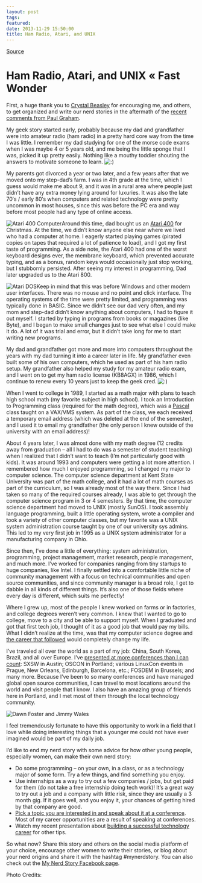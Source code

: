 ```yaml
---
layout: post
tags: 
featured:
date: 2013-11-29 15:50:00
title: Ham Radio, Atari, and UNIX
---
```



[Source](http://fastwonderblog.com/2014/01/08/my-nerd-story-ham-radio-atari-and-unix/ "Permalink to Ham Radio, Atari, and UNIX « Fast Wonder")

# Ham Radio, Atari, and UNIX « Fast Wonder

First, a huge thank you to [Crystal Beasley][1] for encouraging me, and others, to get organized and write our nerd stories in the aftermath of the [recent comments from Paul Graham][2].

My geek story started early, probably because my dad and grandfather were into amateur radio (ham radio) in a pretty hard core way from the time I was little. I remember my dad studying for one of the morse code exams when I was maybe 4 or 5 years old, and me being the little sponge that I was, picked it up pretty easily. Nothing like a mouthy toddler shouting the answers to motivate someone to learn. ![:\)][3]

My parents got divorced a year or two later, and a few years after that we moved onto my step-dad’s farm. I was in 4th grade at the time, which I guess would make me about 9, and it was in a rural area where people just didn’t have any extra money lying around for luxuries. It was also the late 70′s / early 80′s when computers and related technology were pretty uncommon in most houses, since this was before the PC era and way before most people had any type of online access.

![Atari 400 Computer][4]Around this time, dad bought us an [Atari 400][5] for Christmas. At the time, we didn’t know anyone else near where we lived who had a computer at home. I eagerly started playing games (pirated copies on tapes that required a lot of patience to load), and I got my first taste of programming. As a side note, the Atari 400 had one of the worst keyboard designs ever, the membrane keyboard, which prevented accurate typing, and as a bonus, random keys would occasionally just stop working, but I stubbornly persisted. After seeing my interest in programming, Dad later upgraded us to the Atari 800.

![Atari DOS][6]Keep in mind that this was before Windows and other modern user interfaces. There was no mouse and no point and click interface. The operating systems of the time were pretty limited, and programming was typically done in BASIC. Since we didn’t see our dad very often, and my mom and step-dad didn’t know anything about computers, I had to figure it out myself. I started by typing in programs from books or magazines (like Byte), and I began to make small changes just to see what else I could make it do. A lot of it was trial and error, but it didn’t take long for me to start writing new programs.

My dad and grandfather got more and more into computers throughout the years with my dad turning it into a career later in life. My grandfather even built some of his own computers, which he used as part of his ham radio setup. My grandfather also helped my study for my amateur radio exam, and I went on to get my ham radio license (KB8AGX) in 1986, which I continue to renew every 10 years just to keep the geek cred. ![:\)][3]

When I went to college in 1989, I started as a math major with plans to teach high school math (my favorite subject in high school). I took an Introduction to Programming class (required for the math degree), which was a [Pascal][7] class taught on a VAX/VMS system. As part of the class, we each received a temporary email address (which was deleted at the end of the semester), and I used it to email my grandfather (the only person I knew outside of the university with an email address)!

About 4 years later, I was almost done with my math degree (12 credits away from graduation – all I had to do was a semester of student teaching) when I realized that I didn’t want to teach (I’m not particularly good with kids). It was around 1993 and computers were getting a lot more attention. I remembered how much I enjoyed programming, so I changed my major to computer science. The computer science department at Kent State University was part of the math college, and it had a lot of math courses as part of the curriculum, so I was already most of the way there. Since I had taken so many of the required courses already, I was able to get through the computer science program in 3 or 4 semesters. By that time, the computer science department had moved to UNIX (mostly SunOS). I took assembly language programming, built a little operating system, wrote a compiler and took a variety of other computer classes, but my favorite was a UNIX system administration course taught by one of our university sys admins. This led to my very first job in 1995 as a UNIX system administrator for a manufacturing company in Ohio.

Since then, I’ve done a little of everything: system administration, programming, project management, market research, people management, and much more. I’ve worked for companies ranging from tiny startups to huge companies, like Intel. I finally settled into a comfortable little niche of community management with a focus on technical communities and open source communities, and since community manager is a broad role, I get to dabble in all kinds of different things. It’s also one of those fields where every day is different, which suits me perfectly!

Where I grew up, most of the people I knew worked on farms or in factories, and college degrees weren’t very common. I knew that I wanted to go to college, move to a city and be able to support myself. When I graduated and got that first tech job, I thought of it as a good job that would pay my bills. What I didn’t realize at the time, was that my computer science degree and [the career that followed][8] would completely change my life.

I’ve traveled all over the world as a part of my job: China, South Korea, Brazil, and all over Europe. I’ve [presented at more conferences than I can count][9]: SXSW in Austin; OSCON in Portland; various LinuxCon events in Prague, New Orleans, Edinburgh, Barcelona, etc.; FOSDEM in Brussels; and many more. Because I’ve been to so many conferences and have managed global open source communities, I can travel to most locations around the world and visit people that I know. I also have an amazing group of friends here in Portland, and I met most of them through the local technology community.

![Dawn Foster and Jimmy Wales][10]

I feel tremendously fortunate to have this opportunity to work in a field that I love while doing interesting things that a younger me could not have ever imagined would be part of my daily job.

I’d like to end my nerd story with some advice for how other young people, especially women, can make their own nerd story:

  * Do some programming – on your own, in a class, or as a technology major of some form. Try a few things, and find something you enjoy.
  * Use internships as a way to try out a few companies / jobs, but get paid for them (do not take a free internship doing tech work)! It’s a great way to try out a job and a company with little risk, since they are usually a 3 month gig. If it goes well, and you enjoy it, your chances of getting hired by that company are good.
  * [Pick a topic you are interested in and speak about it at a conference][11]. Most of my career opportunities are a result of speaking at conferences.
  * Watch my recent presentation about [building a successful technology career][12] for other tips.

So what now? Share this story and others on the social media platform of your choice, encourage other women to write their stories, or blog about your nerd origins and share it with the hashtag #mynerdstory. You can also check out the [My Nerd Story Facebook page][13].

Photo Credits:

   [1]: http://skinnywhitegirl.com/blog/my-nerd-story/1101/
   [2]: http://valleywag.gawker.com/paul-graham-says-women-havent-been-hacking-for-the-pa-1490581236?rev=1388186389
   [3]: http://fastwonderblog.com/wp-includes/images/smilies/icon_smile.gif
   [4]: http://fastwonderblog.com/wp-content/uploads/2013/01/320px-Atari-400-Comp.jpg
   [5]: http://en.wikipedia.org/wiki/Atari_8-bit_family
   [6]: http://fastwonderblog.com/wp-content/uploads/2013/01/Ataridos-2.5-300x182.png
   [7]: http://en.wikipedia.org/wiki/Pascal_(programming_language)
   [8]: https://www.usenix.org/blog/wiac-interview-dawn-foster-puppet-labs-community-lead
   [9]: http://fastwonderblog.com/speaking/
   [10]: http://fastwonderblog.com/wp-content/uploads/2013/01/dawnfoster-jimmywales.jpg
   [11]: https://www.usenix.org/blog/how-write-talk-proposal
   [12]: https://www.usenix.org/conference/wiac13/summit-program/presentation/Foster
   [13]: https://www.facebook.com/mynerdstory

